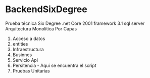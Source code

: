 # BackendSixDegree
Prueba técnica Six Degree .net Core 2001 framework 3.1 sql server
Arquitectura Monolitica Por Capas
1. Acceso a datos
2. entities
3. Infraestructura
4. Businnes
5. Servicio Api
6. Persitencia -  Aqui se encuentra el script
7. Pruebas Unitarias

